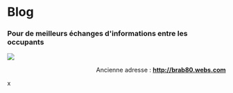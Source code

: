 <link rel="stylesheet" type="text/css" media="screen" href="http://daytodaydr.webs.com/2016_atelier_1/fonts.css" />

# Blog

### Pour de meilleurs échanges d'informations entre les occupants

![](http://brab80.webs.com/BANNER_Old_BLOG.gif)

<div align="right">
Ancienne adresse : <a href="http://brab80.webs.com" target="_blank"><strong>http://brab80.webs.com</strong></a>
</div>

x
